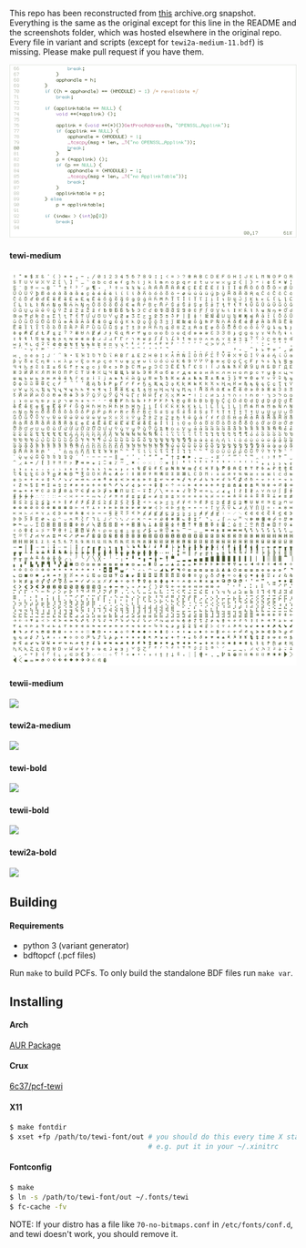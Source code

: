 This repo has been reconstructed from [this](https://web.archive.org/web/20241208143553/https://github.com/lucy/tewi-font) archive.org snapshot. Everything is the same as the original except for this line in the README and the screenshots folder, which was hosted elsewhere in the original repo. Every file in variant and scripts (except for `tewi2a-medium-11.bdf`) is missing. Please make pull request if you have them.

![](screenshots/screenshot1.png)

#### tewi-medium

![](screenshots/screenshot2.png)

#### tewii-medium

![](screeshots/screenshot3.png)

#### tewi2a-medium

![](screeshots/screenshot4.png)

#### tewi-bold

![](screeshots/screenshot5.png)

#### tewii-bold

![](screeshots/screenshot6.png)

#### tewi2a-bold

![](screeshots/screenshot7.png)


## Building

#### Requirements

* python 3 (variant generator)
* bdftopcf (.pcf files)

Run `make` to build PCFs. To only build the standalone BDF files run `make var`.

## Installing

#### Arch

[AUR Package](https://aur.archlinux.org/packages/bdf-tewi-git/)

#### Crux

[6c37/pcf-tewi](https://web.archive.org/web/20241008052457mp_/https://github.com/6c37/crux-ports)

#### X11

```sh
$ make fontdir
$ xset +fp /path/to/tewi-font/out # you should do this every time X starts
                                  # e.g. put it in your ~/.xinitrc
```

#### Fontconfig

```sh
$ make
$ ln -s /path/to/tewi-font/out ~/.fonts/tewi
$ fc-cache -fv
```

NOTE: If your distro has a file like `70-no-bitmaps.conf` in `/etc/fonts/conf.d`, and tewi doesn't work, you should remove it.
